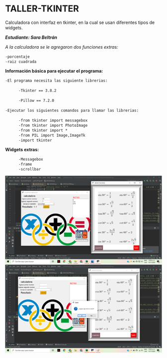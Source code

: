 # TALLER-TKINTER
Calculadora con interfaz en tkinter, en la cual se usan diferentes tipos de widgets. 

__*Estudiante: Sara Beltrán*__

*A la calculadora se le agregaron dos funciones extras:*

    -porcentaje
    -raiz cuadrada
    

**Información básica para ejecutar el programa:**

    -El programa necesita las siguiente librerias:

          -Tkinter == 3.8.2

          -Pillow == 7.2.0

    -Ejecutar los siguientes comandos para llamar las librerias:

          -from tkinter import messagebox
          -from tkinter import PhotoImage
          -from tkinter import *
          -from PIL import Image,ImageTk
          -import tkinter
          
**Widgets extras:**

          -Messagebox
          -frame
          -scrollbar
          
![TALLER-TKINTER](https://github.com/sabeltranr/TALLER-TKINTER/blob/main/TKINTER.png)
![TALLER-TKINTER](https://github.com/sabeltranr/TALLER-TKINTER/blob/main/TKINTER1.png)
